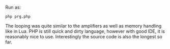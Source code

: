 Run as:
```
php prg.php
```

The looping was quite similar to the amplifiers as well as memory handling like in Lua.
PHP is still quick and dirty language, however with good IDE, it is reasonably nice to use.
Interestingly the source code is also the longest so far.
